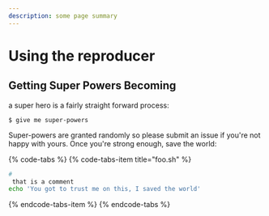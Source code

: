 ```yaml
---
description: some page summary
---
```


# Using the reproducer

## Getting Super Powers Becoming 

a super hero is a fairly straight forward process: 

`$ give me super-powers`

 Super-powers are granted randomly so please submit an issue if you're not happy with yours. Once you're strong enough, save the world: 

{% code-tabs %}
{% code-tabs-item title="foo.sh" %}
```bash
# that is a comment
echo 'You got to trust me on this, I saved the world'
```
{% endcode-tabs-item %}
{% endcode-tabs %}



